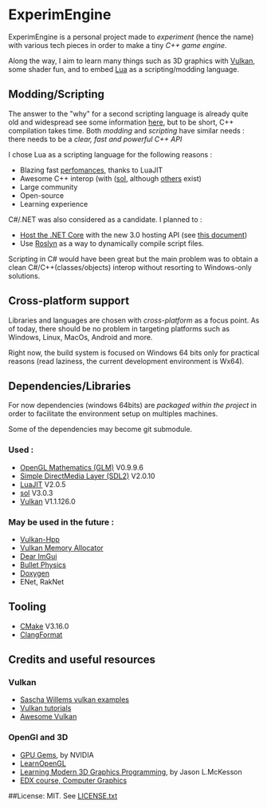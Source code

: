 # ExperimEngine

ExperimEngine is a personal project made to _experiment_ (hence the name) with various tech pieces in order to make a tiny _C++ game engine_. 

Along the way, I aim to learn many things such as 3D graphics with [Vulkan](https://www.khronos.org/vulkan/), some shader fun, and to embed [Lua](https://www.lua.org/) as a scripting/modding language.

## Modding/Scripting

The answer to the "why" for a second scripting language is already quite old and widespread see some information [here](https://en.wikipedia.org/wiki/Scripting_language#Extension/embeddable_languages), but to be short, C++ compilation takes time.
Both _modding_ and _scripting_ have similar needs : there needs to be a _clear, fast and powerful C++ API_

I chose Lua as a scripting language for the following reasons :

+ Blazing fast [perfomances](http://luajit.org/performance.html), thanks to LuaJIT
+ Awesome C++ interop (with ([sol](https://github.com/ThePhD/sol2), although [others](https://sol2.readthedocs.io/en/latest/features.html) exist)
+ Large community
+ Open-source
+ Learning experience

C#/.NET was also considered as a candidate. I planned to :

+ [Host the .NET Core](https://docs.microsoft.com/en-us/dotnet/core/tutorials/netcore-hosting) with the new 3.0 hosting API (see [this document](https://github.com/dotnet/core-setup/blob/master/Documentation/design-docs/native-hosting.md))
+ Use [Roslyn](https://github.com/dotnet/roslyn) as a way to dynamically compile script files.

Scripting in C# would have been great but the main problem was to obtain a clean C#/C++(classes/objects) interop without resorting to Windows-only solutions.

## Cross-platform support

Libraries and languages are chosen with _cross-platform_ as a focus point. As of today, there should be no problem in targeting platforms such as Windows, Linux, MacOs, Android and more.

Right now, the build system is focused on Windows 64 bits only for practical reasons (read laziness, the current development environment is Wx64).

## Dependencies/Libraries

For now dependencies (windows 64bits) are _packaged within the project_ in order to facilitate the environment setup on multiples machines.

Some of the dependencies may become git submodule.

### Used :
+ [OpenGL Mathematics (GLM)](https://glm.g-truc.net/0.9.9/index.html) V0.9.9.6
+ [Simple DirectMedia Layer (SDL2)](https://www.libsdl.org/index.php) V2.0.10
+ [LuaJIT](http://luajit.org/luajit.html) V2.0.5
+ [sol](https://github.com/ThePhD/sol2) V3.0.3
+ [Vulkan](https://www.khronos.org/vulkan/) V1.1.126.0

### May be used in the future :
+ [Vulkan-Hpp](https://github.com/KhronosGroup/Vulkan-Hpp)
+ [Vulkan Memory Allocator](https://github.com/GPUOpen-LibrariesAndSDKs/VulkanMemoryAllocator)
+ [Dear ImGui](https://github.com/ocornut/imgui)
+ [Bullet Physics](https://github.com/bulletphysics/bullet3)
+ [Doxygen](http://www.doxygen.nl/)
+ ENet, RakNet

## Tooling

+ [CMake](https://cmake.org/) V3.16.0
+ [ClangFormat](https://clang.llvm.org/docs/ClangFormat.html)

## Credits and useful resources

### Vulkan
+ [Sascha Willems vulkan examples](https://github.com/SaschaWillems/Vulkan)
+ [Vulkan tutorials](https://vulkan-tutorial.com/Introduction)
+ [Awesome Vulkan](https://github.com/vinjn/awesome-vulkan)

### OpenGl and 3D
+ [GPU Gems](https://developer.nvidia.com/gpugems/GPUGems/gpugems_pref01.html), by NVIDIA
+ [LearnOpenGL](https://learnopengl.com/Introduction)
+ [Learning Modern 3D Graphics Programming](http://opengl.datenwolf.net/gltut/html/index.html), by Jason L.McKesson
+ [EDX course, Computer Graphics](https://www.edx.org/course/computer-graphics-2)

##License:
MIT. See [LICENSE.txt](TODO)
